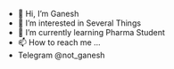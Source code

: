 - 👋 Hi, I’m Ganesh 
- 👀 I’m interested in Several Things 
- 🌱 I’m currently learning Pharma Student
- 📫 How to reach me ... 
- Telegram @not_ganesh

<!---
Jadhavggg/Jadhavggg is a ✨ special ✨ repository because its `README.md` (this file) appears on your GitHub profile.
You can click the Preview link to take a look at your changes.
--->
